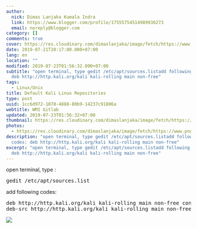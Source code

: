```yaml
---
author:
  nick: Dimas Lanjaka Kumala Indra
  link: https://www.blogger.com/profile/17555754514989936273
  email: noreply@blogger.com
category: []
comments: true
cover: https://res.cloudinary.com/dimaslanjaka/image/fetch/https://www.pngarts.com/files/3/Linux-PNG-Image-Background.png
date: 2019-07-21T20:17:00.000+07:00
lang: en
location: ""
modified: 2019-07-23T01:56:32.090+07:00
subtitle: "open terminal, type gedit /etc/apt/sources.listadd following codes:
  deb http://http.kali.org/kali kali-rolling main non-free"
tags:
  - Linux/Unix
title: Default Kali Linux Repositories
type: post
uuid: 1cc6d972-1070-4888-80b9-14237c91806a
webtitle: WMI Gitlab
updated: 2019-07-23T01:56:32+07:00
thumbnail: https://res.cloudinary.com/dimaslanjaka/image/fetch/https://www.pngarts.com/files/3/Linux-PNG-Image-Background.png
photos:
  - https://res.cloudinary.com/dimaslanjaka/image/fetch/https://www.pngarts.com/files/3/Linux-PNG-Image-Background.png
description: "open terminal, type gedit /etc/apt/sources.listadd following
  codes: deb http://http.kali.org/kali kali-rolling main non-free"
excerpt: "open terminal, type gedit /etc/apt/sources.listadd following codes:
  deb http://http.kali.org/kali kali-rolling main non-free"
---
```


<div dir="ltr" style="text-align: left;" trbidi="on">open terminal, type : <pre>gedit /etc/apt/sources.list</pre>add following codes: <br><pre>deb http://http.kali.org/kali kali-rolling main non-free contrib<br>deb-src http://http.kali.org/kali kali-rolling main non-free contrib<br></pre></div><img src="https://res.cloudinary.com/dimaslanjaka/image/fetch/https://www.pngarts.com/files/3/Linux-PNG-Image-Background.png">